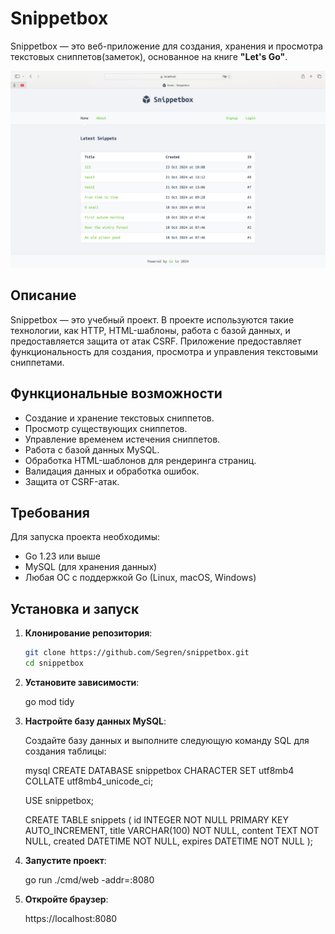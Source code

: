 # Snippetbox

Snippetbox — это веб-приложение для создания, хранения и просмотра текстовых сниппетов(заметок), основанное на книге **"Let's Go"**.

![Главная страница Snippetbox](./images/image.png)

## Описание

Snippetbox — это учебный проект. В проекте используются такие технологии, как HTTP, HTML-шаблоны, работа с базой данных, и предоставляется защита от атак CSRF. Приложение предоставляет функциональность для создания, просмотра и управления текстовыми сниппетами.

## Функциональные возможности

- Создание и хранение текстовых сниппетов.
- Просмотр существующих сниппетов.
- Управление временем истечения сниппетов.
- Работа с базой данных MySQL.
- Обработка HTML-шаблонов для рендеринга страниц.
- Валидация данных и обработка ошибок.
- Защита от CSRF-атак.

## Требования

Для запуска проекта необходимы:

- Go 1.23 или выше
- MySQL (для хранения данных)
- Любая ОС с поддержкой Go (Linux, macOS, Windows)

## Установка и запуск

1. **Клонирование репозитория**:

   ```bash
   git clone https://github.com/Segren/snippetbox.git
   cd snippetbox

2.	**Установите зависимости**:

    go mod tidy

3. **Настройте базу данных MySQL**:

    Создайте базу данных и выполните следующую команду SQL для создания таблицы:

    mysql
    CREATE DATABASE snippetbox CHARACTER SET utf8mb4 COLLATE utf8mb4_unicode_ci;

    USE snippetbox;

    CREATE TABLE snippets (
        id INTEGER NOT NULL PRIMARY KEY AUTO_INCREMENT,
        title VARCHAR(100) NOT NULL,
        content TEXT NOT NULL,
        created DATETIME NOT NULL,
        expires DATETIME NOT NULL
    );

4.	**Запустите проект**:

    go run ./cmd/web -addr=:8080

5. **Откройте браузер**:

    https://localhost:8080